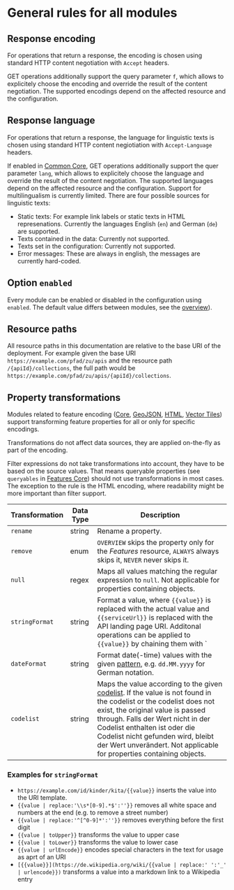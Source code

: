 # General rules for all modules

## Response encoding

For operations that return a response, the encoding is chosen using standard HTTP content negotiation with `Accept` headers.

GET operations additionally support the query parameter `f`, which allows to explicitely choose the encoding and override the result of the content negotiation. The supported encodings depend on the affected resource and the configuration.

## Response language

For operations that return a response, the language for linguistic texts is chosen using standard HTTP content negiotiation with `Accept-Language` headers.

If enabled in [Common Core](common.md), GET operations additionally support the quer parameter `lang`, which allows to explicitely choose the language and override the result of the content negotiation. The supported languages depend on the affected resource and the configuration. Support for multilingualism is currently limited. There are four possible sources for linguistic texts:

* Static texts: For example link labels or static texts in HTML represenations. Currently the languages English (`en`) and German (`de`) are supported.
* Texts contained in the data: Currently not supported.
* Texts set in the configuration: Currently not supported.
* Error messages: These are always in english, the messages are currently hard-coded.

## Option `enabled`

Every module can be enabled or disabled in the configuration using `enabled`. The default value differs between modules, see the [overview](#api-module-overview)).

## Resource paths

All resource paths in this documentation are relative to the base URI of the deployment. For example given the base URI `https://example.com/pfad/zu/apis` and the resource path `/{apiId}/collections`, the full path would be `https://example.com/pfad/zu/apis/{apiId}/collections`.

<a name="transformations"></a>

## Property transformations

Modules related to feature encoding ([Core](features-core.md), [GeoJSON](geojson.md), [HTML](features-html.md), [Vector Tiles](tiles.md)) support transforming feature properties for all or only for specific encodings.

Transformations do not affect data sources, they are applied on-the-fly as part of the encoding.

Filter expressions do not take transformations into account, they have to be based on the source values. That means queryable properties (see `queryables` in [Features Core](features-core.md)) should not use transformations in most cases. The exception to the rule is the HTML encoding, where readability might be more important than filter support.


|Transformation |Data Type |Description
| --- | --- | ---
|`rename` |string |Rename a property.
|`remove` |enum |`OVERVIEW` skips the property only for the *Features* resource, `ALWAYS` always skips it, `NEVER` never skips it.
|`null` |regex |Maps all values matching the regular expression to `null`. Not applicable for properties containing objects.
|`stringFormat` |string |Format a value, where `{{value}}` is replaced with the actual value and `{{serviceUrl}}` is replaced with the API landing page URI. Additonal operations can be applied to `{{value}}` by chaining them with `|`, see the examples below.
|`dateFormat` |string |Format date(-time) values with the given [pattern](https://docs.oracle.com/en/java/javase/11/docs/api/java.base/java/time/format/DateTimeFormatter.html#patterns), e.g. `dd.MM.yyyy` for German notation. 
|`codelist`|string |Maps the value according to the given [codelist](../../codelists/README.md). If the value is not found in the codelist or the codelist does not exist, the original value is passed through.  Falls der Wert nicht in der Codelist enthalten ist oder die Codelist nicht gefunden wird, bleibt der Wert unverändert. Not applicable for properties containing objects.

### Examples for `stringFormat`

* `https://example.com/id/kinder/kita/{{value}}` inserts the value into the URI template.
* `{{value | replace:'\\s*[0-9].*$':''}}` removes all white space and numbers at the end (e.g. to remove a street number)
* `{{value | replace:'^[^0-9]*':''}}` removes everything before the first digit
* `{{value | toUpper}}` transforms the value to upper case
* `{{value | toLower}}` transforms the value to lower case
* `{{value | urlEncode}}` encodes special characters in the text for usage as aprt of an URI
* `[{{value}}](https://de.wikipedia.org/wiki/{{value | replace:' ':'_' | urlencode}})` transforms a value into a markdown link to a Wikipedia entry
